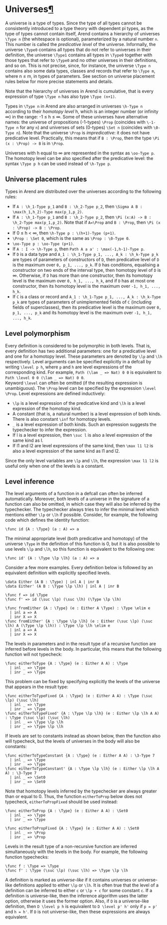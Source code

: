 <h1 id="universes">Universes<a class="headerlink" href="#universes" title="Permanent link">&para;</a></h1>

A universe is a type of types. Since the type of all types cannot be consistently introduced to a type theory
with dependent pi types, as the type of types cannot contain itself, Arend contains a hierarchy of universes 
`\Type n` (the whitespace is optional), parameterized by a natural number `n`. This number is called the 
_predicative level_ of the universe. Informally, the universe `\Type0` contains all types that do not refer to universes
in their definition, the universe `\Type1` contains all types in `\Type0` together with those types that
refer to `\Type0` and no other universes in their definitions, and so on. This is not precise, since, for instance, 
the universe `\Type n` contains
also some data types, classes and records that refer to `\Type m`, where n ≤ m, in types of parameters.
See section on universe placement rules below for more precise statements and details.  
 
Note that the hierarchy of 
universes in Arend is cumulative, that is every expression of type `\Type n` has also type `\Type (n+1)`. 

Types in `\Type n` in Arend are also arranged in universes `\h-Type n` according to their _homotopy level_ h,
which is an integer number (or infinity ∞) in the range: -1 ≤ h ≤ ∞. 
Some of these universes have alternative names: the universe of propositions (-1-types) `\Prop` 
(coincides with `\-1-Type n` for any `n`) and universes of sets (0-types) `\Set n` (coincides with `\0-Type n`). 
Note that the universe `\Prop` is _impredicative_: it does not have predicative level. Practically, this means that
if `B : \Prop`, then the type `\Pi (x : \Prop) -> B` is in `\Prop`. 

Universes with h equal to ∞ are represented in the syntax as `\oo-Type p`. The homotopy level can be also 
specified after the predicative level: the syntax `\Type p h` can be used instead of `\h-Type p`.   

## Universe placement rules

Types in Arend are distributed over the universes according to the following rules:

* If `A : \h_1-Type p_1` and `B : \h_2-Type p_2`, then `\Sigma A B : \max(h_1,h_2)-Type max(p_1,p_2)`.
* If `A : \h_1-Type p_1` and `B : \h_2-Type p_2`, then `\Pi (x:A) -> B : \h_2-Type max(p_1,p_2)`. Note that
if `A=\Prop` and `B : \Prop`, then `\Pi (x : \Prop) -> B : \Prop`.
* If 0 ≤ h < ∞, then `\h-Type p : \(h+1)-Type (p+1)`.
* `\Prop : \Set 0`, which is the same as `\Prop : \0-Type 0`.
* `\oo-Type p : \oo-Type (p+1)`.
* If `A : I -> \h-Type p`, then `Path A a a' : \max(-1,h-1)-Type p`.
* If `D` is a data type and `A_1 : \h_1-Type p_1, ..., A_k : \h_k-Type p_k` are types of parameters
of constructors of `D`, then predicative level of `D` is the maximum over `0, p_1, ..., p_k`. If `D`
has conditions, equalising a constructor on two ends of the interval type, then homotopy level of 
`D` is ∞. Otherwise, if `D` has more than one constructor, then its homotopy level is
the maximum over `0, h_1, ..., h_k`, and if `D` has at most one constructor, then its homotopy level
is the maximum over `-1, h_1, ..., h_k`.
* If `C` is a class or record and `A_1 : \h_1-Type p_1, ..., A_k : \h_k-Type p_k` are types of parameters
of unimplemented fields of `C` (including fields of superclasses), then its predicative level is the maximum 
over `0, p_1, ..., p_k` and its homotopy level is the maximum over `-1, h_1, ..., h_k`.       

## Level polymorphism

Every definition is considered to be polymorphic in both levels.
That is, every definition has two additional parameters: one for a predicative level and one for a homotopy level.
These parameters are denoted by `\lp` and `\lh` respectively.
Level arguments can be specified explicitly in a defcall by writing `\level p h`, where `p` and `h` are
level expressions of the corresponding kind. For example, `Path (\lam _ => Nat) 0 0` is equivalent to
`Path \level 0 0 (\lam _ => Nat) 0 0`.  
Keyword `\level` can often be omitted (if the resulting expression is unambiguous).
The `\Prop` level can be specified by the expression `\level \Prop`.
Level expressions are defined inductively:

* `\lp` is a level expression of the predicative kind and `\lh` is a level expression of the homotopy kind.
* A constant (that is, a natural number) is a level expression of both kinds. There is also constant `\inf` for homotopy levels.
* `_` is a level expression of both kinds. Such an expression suggests the typechecker to infer the expression.
* If l is a level expression, then `\suc l` is also a level expression of the same kind as l.
* If l1 and l2 are level expressions of the same kind, then `\max l1 l2` is also a level expression of the same kind as l1 and l2.

Since the only level variables are `\lp` and `\lh`, the expression `\max l1 l2` is useful only when one of the levels is a constant.

## Level inference

The level arguments of a function in a defcall can often be inferred automatically.
Moreover, both levels of a universe in the signature of a function can also be omitted, in which case they
will also be inferred by the typechecker.
The typechecker always tries to infer the minimal level which mentions either `\lp` or `\lh` if possible.
Consider, for example, the following code which defines the identity function:

```arend
\func id {A : \Type} (a : A) => a
```

The minimal appropriate level (both predicative and homotopy) of the universe `\Type` in the definition of this function is 0,
but it is also possible to use levels `\lp` and `\lh`, so this function is equivalent to the following one:

```arend
\func id' {A : \Type \lp \lh} (a : A) => a
```

Consider a few more examples.
Every definition below is followed by an equivalent definition with explicitly specified levels.

```arend
\data Either (A B : \Type) | inl A | inr B
\data Either' (A B : \Type \lp \lh) | inl A | inr B

\func f => id \Type
\func f' => id (\suc \lp) (\suc \lh) (\Type \lp \lh)

\func fromEither {A : \Type} (e : Either A \Type) : \Type \elim e
  | inl a => A
  | inr X => X
\func fromEither' {A : \Type \lp \lh} (e : Either (\suc \lp) (\suc \lh) A (\Type \lp \lh)) : \Type \lp \lh \elim e
  | inl a => A
  | inr X => X
```

The levels in parameters and in the result type of a recursive function are inferred before levels in the body.
In particular, this means that the following function will not typecheck:

```arend
\func eitherToType {A : \Type} (e : Either A A) : \Type
  | inl _ => \Type
  | inr _ => \Type
```

This problem can be fixed by specifying explicitly the levels of the universe that appears 
in the result type:

```arend
\func eitherToTypeFixed {A : \Type} (e : Either A A) : \Type (\suc \lp) (\suc \lh)
  | inl _ => \Type
  | inr _ => \Type
\func eitherToTypeFixed' {A : \Type \lp \lh} (e : Either \lp \lh A A) : \Type (\suc \lp) (\suc \lh)
  | inl _ => \Type \lp \lh
  | inr _ => \Type \lp \lh
```

If levels are set to constants instead as shown below, then the function also will typecheck,
but the levels of universes in the body will also be constants:

```arend
\func eitherToTypeConstant {A : \Type} (e : Either A A) : \3-Type 7
  | inl _ => \Type
  | inr _ => \Type
\func eitherToTypeConstant' {A : \Type \lp \lh} (e : Either \lp \lh A A) : \3-Type 7
  | inl _ => \Set0
  | inr _ => \Set0
```

Note that homotopy levels inferred by the typechecker are always greater than or equal to 0.
Thus, the function `eitherToProp` below does not typecheck, `eitherToPropFixed` should be
used instead:

```arend
\func eitherToProp {A : \Type} (e : Either A A) : \Set0
  | inl _ => \Type
  | inr _ => \Type

\func eitherToPropFixed {A : \Type} (e : Either A A) : \Set0
  | inl _ => \Prop
  | inr _ => \Prop
```

Levels in the result type of a non-recursive function are inferred simultaneously with the
levels in the body.
For example, the following function typechecks:

```arend
\func f : \Type => \Type
\func f' : \Type (\suc \lp) (\suc \lh) => \Type \lp \lh
```

A definition is marked as _universe-like_ if it contains universes or universe-like definitions applied to either `\lp` or `\lh`.
It is often true that the level of a definition can be inferred to either `c` or `\lp + c` for some constant `c`.
If a definition is universe-like, then the inference algorithm uses the latter option, otherwise it uses the former option.
Also, if `D` is a universe-like definition, then `D \level p h` is equivalent to `D \level p' h'` only if `p = p'` and `h = h'`.
If `D` is not universe-like, then these expressions are always equivalent.
